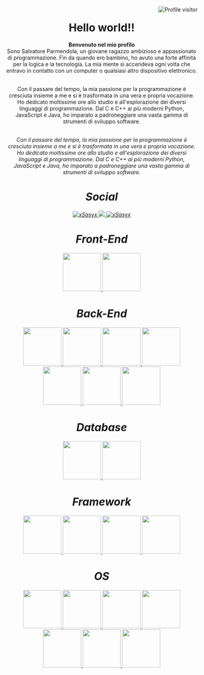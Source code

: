 <a href="https://komarev.com/ghpvc/?username=alsiam">
  <img align="right" src="https://komarev.com/ghpvc/?username=xSasyx&label=Visitors&color=0e75b6&style=flat" alt="Profile visitor" />
</a>

<h1 align="center"> Hello world!!</h1>

<div align="center">
  <b>Benvenuto nel mio profilo</b> <br>
  Sono Salvatore Parmendola, un giovane ragazzo ambizioso e appassionato di programmazione. Fin da quando ero bambino, ho avuto una forte affinità per la logica e la tecnologia. La mia mente si accendeva ogni volta che   entravo in contatto con un computer o qualsiasi altro dispositivo elettronico.<br> <br>

  Con il passare del tempo, la mia passione per la programmazione è cresciuta insieme a me e si è trasformata in una vera e propria vocazione. Ho dedicato moltissime ore allo studio e all'esplorazione dei diversi linguaggi di programmazione. Dal C e C++ ai più moderni Python, JavaScript e Java, ho imparato a padroneggiare una vasta gamma di strumenti di sviluppo software.<br> <br>

  <i>Con il passare del tempo, la mia passione per la programmazione è cresciuta insieme a me e si è trasformata in una vera e propria vocazione. Ho dedicato moltissime ore allo studio e all'esplorazione dei diversi linguaggi di programmazione. Dal C e C++ ai più moderni Python, JavaScript e Java, ho imparato a padroneggiare una vasta gamma di strumenti di sviluppo software.
  
</div>

<div align="center">
  <h1 align="center"> Social </h1>
   <a href="https://www.linkedin.com/in/salvatore-parmendola-379247245/" target="_blank">
    <img src="https://img.shields.io/badge/LinkedIn-0077B5?style=for-the-badge&logo=linkedin&logoColor=white" alt="xSasyx"/>
   </a>
   <a href="https://twitter.com/xlSaSylx" target="_blank">
    <img src="https://img.shields.io/badge/Twitter-1DA1F2?style=for-the-badge&logo=twitter&logoColor=white" />
   </a>
   <a href="https://www.instagram.com/sasy.cpp/" target="_blank">
    <img src="https://img.shields.io/badge/Instagram-fe4164?style=for-the-badge&logo=instagram&logoColor=white" alt="xSasyx" />
   </a>  
</div>

<div align="center">
  <h1>Front-End</h1>
  <a href="https://github.com/xSasyx">
    <img width="100px" src="https://brandeps.com/logo-download/H/HTML-5-logo-vector-01.svg">
    <img width="100px" src="https://brandeps.com/logo-download/C/CSS-3-logo-vector-01.svg">
  </a>
  <div align="center">
  <h1>Back-End</h1>
  <a href="https://github.com/xSasyx">
    <img width="100px" src="https://brandeps.com/logo-download/P/PHP-logo-vector-01.svg">
    <img width="100px" src="https://brandeps.com/logo-download/J/JavaScript-logo-vector-01.svg">
    <img width="100px" src="https://brandeps.com/logo-download/J/Java-logo-vector-01.svg">
    <img width="100px" src="https://brandeps.com/logo-download/C/C-Sharp-logo-vector-01.svg">
    <img width="100px" src="https://brandeps.com/logo-download/C/C++-logo-vector-01.svg">
    <img width="100px" src="https://brandeps.com/logo-download/P/Python-logo-vector-01.svg">
    <img width="100px" src="https://brandeps.com/logo-download/C/C-logo-vector-01.svg">
  </a>
</div>

  <div align="center">
  <h1>Database</h1>
  <a href="https://github.com/xSasyx">
    <img width="100px" src="https://brandeps.com/logo-download/M/MySQL-logo-vector-01.svg">
    <img width="100px" src="https://brandeps.com/logo-download/M/Microsoft-sql-server-logo-vector-01.svg">
  </a>
</div>

  <div align="center">
  <h1>Framework</h1>
  <a href="https://github.com/xSasyx">
    <img width="100px" src="https://brandeps.com/logo-download/M/Microsoft-Dotnet-logo-vector-01.svg">
    <img width="100px" src="https://logodix.com/logo/1796965.png">
    <img width="100px" src="https://fastapi.tiangolo.com/img/logo-margin/logo-teal.png">
    <img width="100px" src="https://raw.githubusercontent.com/tomchristie/uvicorn/master/docs/uvicorn.png">
  </a>
</div>

 <h1>OS</h1>
  <a href="https://github.com/xSasyx">
    <img width="100px" src="https://brandeps.com/icon-download/M/Microsoft-windows-icon-vector-01.svg">
    <img width="100px" src="https://brandeps.com/icon-download/L/Linux-icon-vector-02.svg">
    <img width="100px" src="https://brandeps.com/logo-download/L/Linux-Mint-logo-vector-01.svg">
    <img width="100px" src="https://brandeps.com/icon-download/L/Linux-ubuntu-icon-vector-01.svg">
    <img width="100px" src="https://brandeps.com/logo-download/A/Arch-Linux-logo-vector-01.svg">
    <img width="100px" src="https://www.kali.org/images/kali-dragon-icon.svg">
    <img width="100px" src="https://upload.wikimedia.org/wikipedia/commons/0/04/Debian_logo.png?20090620221309">
  </a>
</div>

